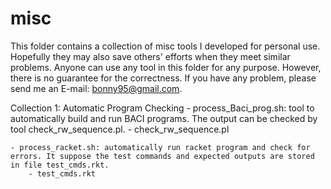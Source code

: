 misc
====

This folder contains a collection of misc tools I developed for personal use. Hopefully they may also save others' efforts when they meet similar problems. Anyone can use any tool in this folder for any purpose. However, there is no guarantee for the correctness. If you have any problem, please send me an E-mail: bonny95@gmail.com.

Collection 1: Automatic Program Checking
	- process_Baci_prog.sh: tool to automatically build and run BACI programs. The output can be checked by tool check_rw_sequence.pl. 
		- check_rw_sequence.pl

	- process_racket.sh: automatically run racket program and check for errors. It suppose the test commands and expected outputs are stored in file test_cmds.rkt.
		- test_cmds.rkt
	

